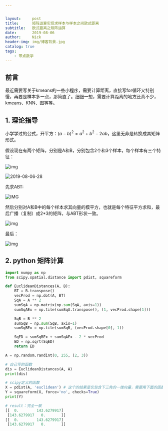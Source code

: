 ```yaml
---


layout:     post
title:      矩阵运算实现求样本与样本之间欧式距离
subtitle:   欧式距离之矩阵运算
date:       2019-08-06
author:     Nick
header-img: img/博客背景.jpg
catalog: true
tags:
    - 带点数学
---
```


## 前言

最近需要写关于kmeans的一些小程序，需要计算距离，直接写for循环又特别慢，再要是样本多一点，那简直了。细细一想，需要计算距离的地方还真不少，kmeans、KNN、图等等。

## 1. 理论指导

小学学过的公式，开平方：$(a-b)^2 = a^2+b^2-2ab$，这里无非是转换成其矩阵形式。

假设现在有两个矩阵，分别是A和B，分别包含2个和3个样本，每个样本有三个特征：

![img](C:\Users\CV\Documents\GitHub\niecongchong.github.io\img\2019-08-06-27.png)

![2019-08-06-28](C:\Users\CV\Documents\GitHub\niecongchong.github.io\img\2019-08-06-28.png)

先求ABT:

![IMG](C:\Users\CV\Documents\GitHub\niecongchong.github.io\img\2019-08-06-29.png)

然后分别对A和B中的每个样本求其向量的模平方，也就是每个特征平方求和，最后广播（复制）成2*3的矩阵，与ABT形状一致。

![img](C:\Users\CV\Documents\GitHub\niecongchong.github.io\img\2019-08-06-30.png)

最后：

![img](C:\Users\CV\Documents\GitHub\niecongchong.github.io\img\2019-08-06-31.png)

## 2. python 矩阵计算

```python
import numpy as np
from scipy.spatial.distance import pdist, squareform

def EuclideanDistances(A, B):
    BT = B.transpose()
    vecProd = np.dot(A, BT)
    SqA = A ** 2
    sumSqA = np.matrix(np.sum(SqA, axis=1))
    sumSqAEx = np.tile(sumSqA.transpose(), (1, vecProd.shape[1]))

    SqB = B ** 2
    sumSqB = np.sum(SqB, axis=1)
    sumSqBEx = np.tile(sumSqB, (vecProd.shape[0], 1))

    SqED = sumSqBEx + sumSqAEx - 2 * vecProd
    ED = np.sqrt(SqED)
    return ED

A = np.random.randint(0, 255, (2, 3))

# 自己写的函数
dis = EuclideanDistances(A, A)
print(dis)

# scipy定义的函数
X = pdist(A, 'euclidean') # 这个的结果是仅包含下三角的一维向量，需要用下面的函数展开成二维对称矩阵
Y = squareform(X, force='no', checks=True)
print(Y)

# result：完全一致
[[  0.        143.6279917]
 [143.6279917   0.       ]]
[[  0.        143.6279917]
 [143.6279917   0.       ]]
```

